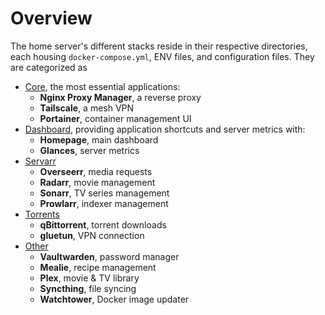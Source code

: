 # Overview
The home server's different stacks reside in their respective directories, each housing `docker-compose.yml`, ENV files, and configuration files. They are categorized as

- [Core](/stacks/core), the most essential applications:
    - **Nginx Proxy Manager**, a reverse proxy
    - **Tailscale**, a mesh VPN
    - **Portainer**, container management UI
- [Dashboard](/stacks/dashboard), providing application shortcuts and server metrics with:
    - **Homepage**, main dashboard
    - **Glances**, server metrics
- [Servarr](/stacks/servarr)
    - **Overseerr**, media requests
    - **Radarr**, movie management
    - **Sonarr**, TV series management
    - **Prowlarr**, indexer management
- [Torrents](/stacks/torrents)
    - **qBittorrent**, torrent downloads
    - **gluetun**, VPN connection
- [Other](/stacks/other)
    - **Vaultwarden**, password manager
    - **Mealie**, recipe management
    - **Plex**, movie & TV library
    - **Syncthing**, file syncing
    - **Watchtower**, Docker image updater
